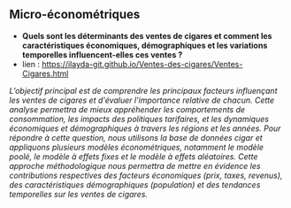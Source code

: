 ## Micro-économétriques
- **Quels sont les déterminants des ventes de cigares et comment les caractéristiques économiques, démographiques et les variations temporelles influencent-elles ces ventes ?**
- lien : https://ilayda-git.github.io/Ventes-des-cigares/Ventes-Cigares.html

*L’objectif principal est de comprendre les principaux facteurs influençant les ventes de cigares et d'évaluer l'importance relative de chacun. 
Cette analyse permettra de mieux appréhender les comportements de consommation, les impacts des politiques tarifaires, et les dynamiques économiques et démographiques à travers les régions et les années.
Pour répondre à cette question, nous utilisons la base de données *cigar* et appliquons plusieurs modèles économétriques, notamment le modèle poolé, le modèle à effets fixes et le modèle à effets aléatoires. 
Cette approche méthodologique nous permettra de mettre en évidence les contributions respectives des facteurs économiques (prix, taxes, revenus), des caractéristiques démographiques (population) et des tendances temporelles sur les ventes de cigares.*

